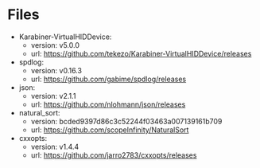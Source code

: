 # Files

* Karabiner-VirtualHIDDevice:
  * version: v5.0.0
  * url: https://github.com/tekezo/Karabiner-VirtualHIDDevice/releases
* spdlog:
  * version: v0.16.3
  * url: https://github.com/gabime/spdlog/releases
* json:
  * version: v2.1.1
  * url: https://github.com/nlohmann/json/releases
* natural_sort:
  * version: bcded9397d86c3c52244f03463a007139161b709
  * url: https://github.com/scopeInfinity/NaturalSort
* cxxopts:
  * version: v1.4.4
  * url: https://github.com/jarro2783/cxxopts/releases
